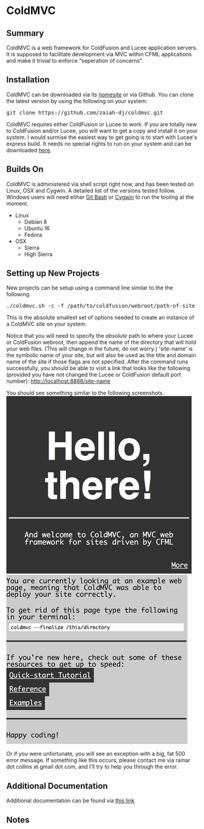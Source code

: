 # ColdMVC

## Summary

ColdMVC is a web framework for ColdFusion and Lucee application servers.   It is supposed to facilitate development via MVC within CFML applications and make it trivial to enforce "seperation of concerns".  



## Installation

ColdMVC can be downloaded via its <a href="http://ramarcollins.com/coldmvc">homesite</a> or via Github.  You can clone the latest version by using the following on your system:

<pre>
git clone https://github.com/zaiah-dj/coldmvc.git
</pre>

ColdMVC requires either ColdFusion or Lucee to work.  If you are totally new to ColdFusion and/or Lucee, you will want to get a copy and install it on your system.  I would surmise the easiest way to get going is to start with Lucee's express build.
It needs no special rights to run on your system and can be downloaded <a href="http://download.lucee.org/?type=releases">here</a>. 


## Builds On
ColdMVC is administered via shell script right now, and has been tested on Linux, OSX and Cygwin.   A detailed list of the versions tested follow.   Windows users will need either <a href="https://git-for-windows.github.io">Git Bash</a> or <a href="https://www.cygwin.com">Cygwin</a> to run the tooling at the moment. 

<ul>
<li>
	Linux
	<ul>
		<li>Debian 8</li>
		<li>Ubuntu 16</li>
		<li>Fedora</li>
	</ul>
</li>
<li>
	OSX	
	<ul>
		<li>Sierra</li>
		<li>High Sierra</li>
	</ul>
</li>
</ul>
 


## Setting up New Projects

New projects can be setup using a command line similar to the the following.
<pre>
./coldmvc.sh -c -f /path/to/coldfusion/webroot/path-of-site -n 'site-name'
</pre>

This is the absolute smallest set of options needed to create an instance of a
ColdMVC site on your system. 

Notice that you will need to specify the <i>absolute</i> path to where your Lucee or ColdFusion webroot, then append the name of the directory that will hold your web files.  (This will change in the future, do not worry.)  'site-name' is the symbolic name of your site, but will also be used as the title and domain name of the site if those flags are not specified.   After the command runs successfully, you should be able to visit a link that looks like the following (provided you have not changed the Lucee or ColdFusion default port number): 
<a href="http://localhost:8888/site-name">http://localhost:8888/site-name</a>

You should see something similar to the following screenshots. 
<img style="margin: 0 auto" src="shots/first-page-400x400.png" />
<img style="margin: 0 auto" src="shots/second-page-400x400.png" />

Or if you were unfortunate, you will see an exception with a big, fat 500 error message.  If something like this occurs, please contact me via ramar dot collins at gmail dot com, and I'll try to help you through the error.




## Additional Documentation

Additional documentation can be found via <a href="http://ramarcollins.com/coldmvc">this link</a>


## Notes


<link href="style.css" rel="stylesheet">

